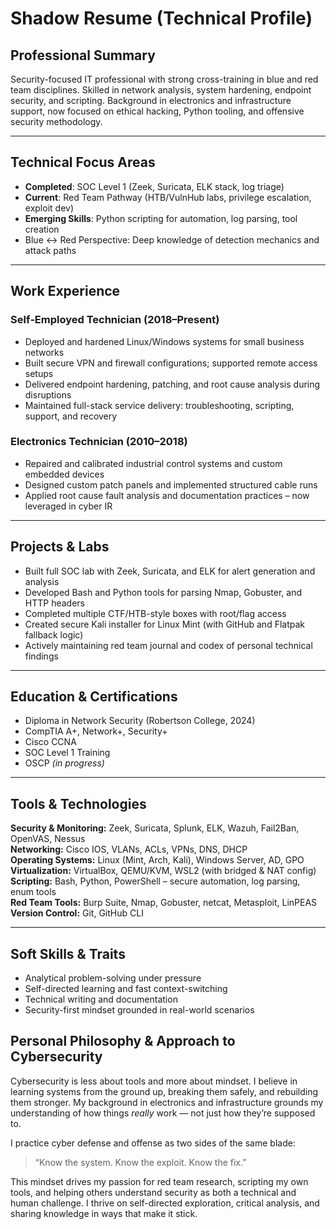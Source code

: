 # Shadow Resume (Technical Profile)

## Professional Summary
Security-focused IT professional with strong cross-training in blue and red team disciplines. Skilled in network analysis, system hardening, endpoint security, and scripting. Background in electronics and infrastructure support, now focused on ethical hacking, Python tooling, and offensive security methodology.

---

## Technical Focus Areas

- **Completed**: SOC Level 1 (Zeek, Suricata, ELK stack, log triage)
- **Current**: Red Team Pathway (HTB/VulnHub labs, privilege escalation, exploit dev)
- **Emerging Skills**: Python scripting for automation, log parsing, tool creation
- Blue ↔ Red Perspective: Deep knowledge of detection mechanics and attack paths

---

## Work Experience

### Self‑Employed Technician (2018–Present)  
- Deployed and hardened Linux/Windows systems for small business networks  
- Built secure VPN and firewall configurations; supported remote access setups  
- Delivered endpoint hardening, patching, and root cause analysis during disruptions  
- Maintained full-stack service delivery: troubleshooting, scripting, support, and recovery  

### Electronics Technician (2010–2018)  
- Repaired and calibrated industrial control systems and custom embedded devices  
- Designed custom patch panels and implemented structured cable runs  
- Applied root cause fault analysis and documentation practices – now leveraged in cyber IR  

---

## Projects & Labs

- Built full SOC lab with Zeek, Suricata, and ELK for alert generation and analysis  
- Developed Bash and Python tools for parsing Nmap, Gobuster, and HTTP headers  
- Completed multiple CTF/HTB-style boxes with root/flag access  
- Created secure Kali installer for Linux Mint (with GitHub and Flatpak fallback logic)  
- Actively maintaining red team journal and codex of personal technical findings  

---

## Education & Certifications  
- Diploma in Network Security (Robertson College, 2024)  
- CompTIA A+, Network+, Security+  
- Cisco CCNA  
- SOC Level 1 Training  
- OSCP *(in progress)*  

---

## Tools & Technologies  

**Security & Monitoring:** Zeek, Suricata, Splunk, ELK, Wazuh, Fail2Ban, OpenVAS, Nessus  
**Networking:** Cisco IOS, VLANs, ACLs, VPNs, DNS, DHCP  
**Operating Systems:** Linux (Mint, Arch, Kali), Windows Server, AD, GPO  
**Virtualization:** VirtualBox, QEMU/KVM, WSL2 (with bridged & NAT config)  
**Scripting:** Bash, Python, PowerShell – secure automation, log parsing, enum tools  
**Red Team Tools:** Burp Suite, Nmap, Gobuster, netcat, Metasploit, LinPEAS  
**Version Control:** Git, GitHub CLI  

---

## Soft Skills & Traits  
- Analytical problem-solving under pressure  
- Self-directed learning and fast context-switching  
- Technical writing and documentation  
- Security-first mindset grounded in real-world scenarios  

## Personal Philosophy & Approach to Cybersecurity

Cybersecurity is less about tools and more about mindset. I believe in learning systems from the ground up, breaking them safely, and rebuilding them stronger. My background in electronics and infrastructure grounds my understanding of how things *really* work — not just how they’re supposed to.

I practice cyber defense and offense as two sides of the same blade:  
> “Know the system. Know the exploit. Know the fix.”

This mindset drives my passion for red team research, scripting my own tools, and helping others understand security as both a technical and human challenge. I thrive on self-directed exploration, critical analysis, and sharing knowledge in ways that make it stick.